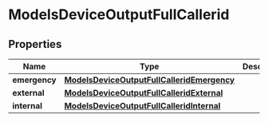 

# ModelsDeviceOutputFullCallerid

## Properties

Name | Type | Description | Notes
------------ | ------------- | ------------- | -------------
**emergency** | [**ModelsDeviceOutputFullCalleridEmergency**](ModelsDeviceOutputFullCalleridEmergency.md) |  |  [optional]
**external** | [**ModelsDeviceOutputFullCalleridExternal**](ModelsDeviceOutputFullCalleridExternal.md) |  |  [optional]
**internal** | [**ModelsDeviceOutputFullCalleridInternal**](ModelsDeviceOutputFullCalleridInternal.md) |  |  [optional]




